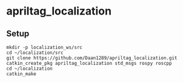 # apriltag_localization

## Setup
```
mkdir -p localization_ws/src
cd ~/localization/src
git clone https://github.com/Daan1289/apriltag_localization.git
catkin_create_pkg apriltag_localization std_msgs rospy roscpp
cd ~/localization
catkin_make
```
